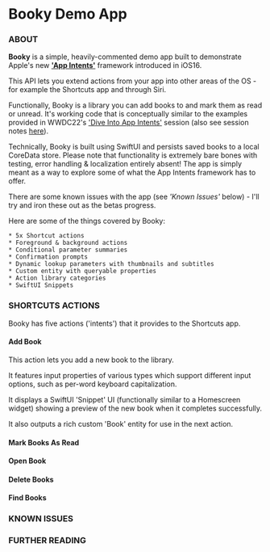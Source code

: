 # Booky Demo App

### ABOUT

**Booky** is a simple, heavily-commented demo app built to demonstrate Apple's new [**'App Intents'**](https://developer.apple.com/documentation/appintents/app-intents) framework introduced in iOS16. 

This API lets you extend actions from your app into other areas of the OS - for example the Shortcuts app and through Siri.

Functionally, Booky is a library you can add books to and mark them as read or unread. It's working code that is conceptually similar to the examples provided in WWDC22's ['Dive Into App Intents'](https://developer.apple.com/videos/play/wwdc2022/10032) session (also see session notes [here](https://www.wwdcnotes.com/notes/wwdc22/10032/)). 

Technically, Booky is built using SwiftUI and persists saved books to a local CoreData store. Please note that functionality is extremely bare bones with testing, error handling & localization entirely absent! The app is simply meant as a way to explore some of what the App Intents framework has to offer. 

There are some known issues with the app (see *'Known Issues'* below) - I'll try and iron these out as the betas progress.

Here are some of the things covered by Booky:

    * 5x Shortcut actions
    * Foreground & background actions
    * Conditional parameter summaries
    * Confirmation prompts
    * Dynamic lookup parameters with thumbnails and subtitles
    * Custom entity with queryable properties 
    * Action library categories
    * SwiftUI Snippets

### SHORTCUTS ACTIONS

Booky has five actions ('intents') that it provides to the Shortcuts app.

#### Add Book
This action lets you add a new book to the library.

It features input properties of various types which support different input options, such as per-word keyboard capitalization.  

It displays a SwiftUI 'Snippet' UI (functionally similar to a Homescreen widget) showing a preview of the new book when it completes successfully.

It also outputs a rich custom 'Book' entity for use in the next action. 

#### Mark Books As Read

#### Open Book

#### Delete Books

#### Find Books



### KNOWN ISSUES

### FURTHER READING
